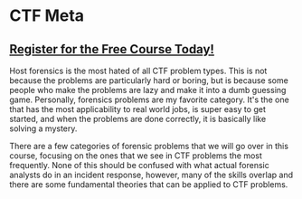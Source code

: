# CTF Meta
##  [Register for the Free Course Today!](https://www.hoppersroppers.org/courseCTF.html)
Host forensics is the most hated of all CTF problem types. This is not because the problems are particularly hard or boring, but is because some people who make the problems are lazy and make it into a dumb guessing game. Personally, forensics problems are my favorite category. It's the one that has the most applicability to real world jobs, is super easy to get started, and when the problems are done correctly, it is basically like solving a mystery.

There are a few categories of forensic problems that we will go over in this course, focusing on the ones that we see in CTF problems the most frequently. None of this should be confused with what actual forensic analysts do in an incident response, however, many of the skills overlap and there are some fundamental theories that can be applied to CTF problems.